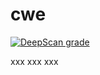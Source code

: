 # cwe

[![DeepScan grade](https://deepscan.io/api/projects/2052/branches/9903/badge/grade.svg)](https://deepscan.io/dashboard#view=project&pid=2052&bid=9903)

xxx
xxx
xxx
